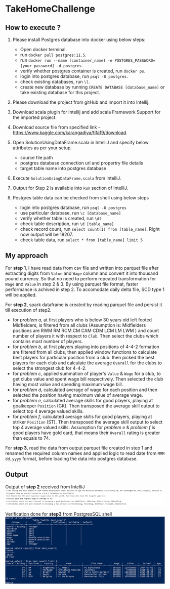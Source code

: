 # TakeHomeChallenge

## How to execute ?


1) Please install Postgres database into docker using below steps:
   - Open docker terminal.
   - run `docker pull postgres:11.5`.
   - run `docker run --name [container_name] -e POSTGRES_PASSWORD=[your_password] -d postgres`.
   - verify whether postgres container is created, run `docker ps`.
   - login into postgres database, run `psql -U postgres`.
   - check existing databases, run `\l`.
   - create new database by running `CREATE DATABASE [database_name]` or take existing database for this project.

2) Please download the project from gitHub and import it into Intellij.

3) Download scala plugin for Intellij and add scala Framework Support for the imported project.

4) Download source file from specified link - https://www.kaggle.com/karangadiya/fifa19/download.

5) Open SolutionUsingDataFrame.scala in IntelliJ and specify below attributes as per your setup.
   - source file path
   - postgres database connection url and propertry file details
   - target table name into postgres database

6) Execute `SolutionUsingDataFrame.scala` from IntelliJ.

7) Output for Step 2 is available into `Run` section of IntelliJ.

8) Postgres table data can be checked from shell using below steps
   - login into postgres database, run `psql -U postgres`
   - use particular database, run `\c [database_name]`
   - verify whether table is created, run `\dt`
   - check table description, run `\d [table_name]`
   - check record count, run `select count(1) from [table_name]`. Right now output will be 18207.
   - check table data, run `select * from [table_name] limit 5`

## My approach

For **step 1**, I have read data from csv file and written into parquet file after extracting digits from `Value` and `Wage` column and convert it into thousand pound currency. So that no need to perform repeated transformation for `Wage` and `Value` in step 2 & 3. By using parquet file format, faster performance is achived in step 2. To accomodate daily delta file, SCD type 1 will be applied.

For **step 2**, spark dataframe is created by reading parquet file and persist it till execution of step2.
 - for *problem a*, at first players who is below 30 years old left footed Midfielders, is filtered from all clubs (Assumption is: Midfielders positions are RWM RM RCM CM CAM CDM LCM LM LWM ) and count number of players it with respect to `Club`. Then select the clubs which contains most number of players. 
 - for *problem b*, at first players playing into positions of 4-4-2 formation are filtered from all clubs, then applied window functions to calculate best players for particular position from a club. then picked the best players for each club and calculate the average `Overall` for the clubs to select the strongest club for 4-4-2.
 - for *problem c*, applied summation of player's `Value` & `Wage` for a club, to get clubs value and spent wage bill respectively. Then selected the club having most value and spending maximum wage bill.
 - for *problem d*, calculated average of wage for each position and then selected the position having maximum value of average wage.
 - for *problem e*, calculated average skills for good players, playing at goalkeeper `Position` (GK). Then transposed the average skill output to select top 4 average valued skills.
 - for *problem f*, calculated average skills for good players, playing at striker `Position` (ST). Then transposed the average skill output to select top 4 average valued skills. Assumption for *problem e* & *problem f* is good players have gold card, that means their `Overall` rating is greater than equals to 74.   
 
 For **step 3**, read the data from output parquet file created in step 1 and renamed the required column names and applied logic to read date from `MMM dd,yyyy` format, before loading the data into postgres database.


## Output

Output of **step 2** received from IntelliJ
![Output from IntelliJ](https://github.com/avikman/TakeHomeChallenge/blob/master/snaps/intelliJ.png?raw=true)

Verification done for **step3** from PostgresSQL shell
![Output from PostgresSQL shell](https://github.com/avikman/TakeHomeChallenge/blob/master/snaps/postgresdb.png?raw=true)

